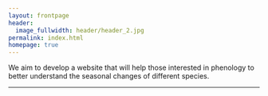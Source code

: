 ```yaml
---
layout: frontpage
header:
  image_fullwidth: header/header_2.jpg
permalink: index.html
homepage: true
---
```


We aim to develop a website that will help those interested in phenology to better understand the seasonal changes of different species.

---

